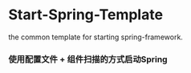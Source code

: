 # Start-Spring-Template
the common template for starting spring-framework.

### 使用配置文件 + 组件扫描的方式启动Spring
